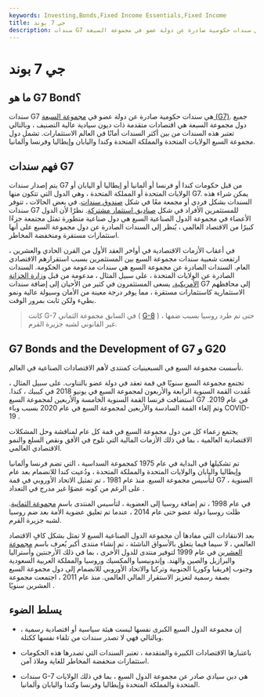 ```yaml
---
keywords: Investing,Bonds,Fixed Income Essentials,Fixed Income
title: جي 7 بوند
description: سندات G7 هي سندات حكومية صادرة عن دولة عضو في مجموعة السبعة (G7).
---
```


# جي 7 بوند
## ما هو G7 Bond؟

سندات G7 هي سندات حكومية صادرة عن دولة عضو في [مجموعة السبعة (G7)](/g7). جميع دول مجموعة السبعة هي اقتصادات متقدمة ذات ديون سيادية عالية التصنيف ، وبالتالي تعتبر هذه السندات من بين أكثر السندات أمانًا في العالم الاستثمارات. تشمل دول مجموعة السبع الولايات المتحدة والمملكة المتحدة وكندا واليابان وإيطاليا وفرنسا وألمانيا.

## فهم سندات G7

يتم إصدار سندات G7 من قبل حكومات كندا أو فرنسا أو ألمانيا أو إيطاليا أو اليابان أو الولايات المتحدة أو المملكة المتحدة ، وهي الدول التي تتكون منها G7. يمكن شراء هذه السندات بشكل فردي أو مجمعة معًا في شكل [صندوق سندات](/bondfund). في بعض الحالات ، تتوفر سندات G7 للمستثمرين الأفراد في شكل [صناديق استثمار مشتركة](/mutualfund). نظرًا لأن الدول الأعضاء في مجموعة الدول الصناعية السبع هي دول صناعية متطورة تمثل مجتمعة جزءًا كبيرًا من الاقتصاد العالمي ، يُنظر إلى السندات الصادرة عن دول مجموعة السبع على أنها استثمارات مستقرة ومنخفضة المخاطر.

في أعقاب الأزمات الاقتصادية في أواخر العقد الأول من القرن الحادي والعشرين ، ارتفعت شعبية سندات مجموعة السبع بين المستثمرين بسبب استقرارهم الاقتصادي العام. السندات الصادرة عن مجموعة السبع هي سندات مدعومة من الحكومة. السندات الصادرة عن الولايات المتحدة ، على سبيل المثال ، مدعومة من قبل [وزارة الخزانة الأمريكية.](/ustreasury) يسعى المستثمرون في كثير من الأحيان إلى إضافة سندات G7 إلى محافظهم الاستثمارية كاستثمارات مستقرة ، مما يوفر درجة معينة من الأمان وسيولة عالية ونمو بطيء ولكن ثابت بمرور الوقت.

> كانت G-7 في السابق مجموعة الثماني ( [G-8](/g8) ) ، حتى تم طرد روسيا بسبب ضمها غير القانوني لشبه جزيرة القرم.

>

## G7 Bonds and the Development of G7 و G20

تأسست مجموعة السبع في السبعينيات كمنتدى لأهم الاقتصادات الصناعية في العالم.

تجتمع مجموعة السبع سنويًا في قمة تعقد في دولة عضو بالتناوب. على سبيل المثال ، عُقدت القمة السنوية الرابعة والأربعون لمجموعة السبع في يونيو 2018 في كيبيك ، كندا. استضافت فرنسا القمة السنوية الخامسة والأربعين لمجموعة السبع G7 في عام 2019. وتم إلغاء القمة السادسة والأربعين لمجموعة السبع في عام 2020 بسبب وباء COVID-19 .

يجتمع زعماء كل من دول مجموعة السبع في قمة كل عام لمناقشة وحل المشكلات الاقتصادية العالمية ، بما في ذلك الأزمات المالية التي تلوح في الأفق ونقص السلع والنمو الاقتصادي العالمي.

تم تشكيلها في البداية في عام 1975 كمجموعة السداسية ، التي تضم فرنسا وألمانيا وإيطاليا واليابان والولايات المتحدة والمملكة المتحدة ، ودُعيت كندا للانضمام بعد عام لتأسيس مجموعة السبع. منذ عام 1981 ، تم تمثيل الاتحاد الأوروبي في قمة G7 السنوية ، على الرغم من كونه عضوًا غير مدرج في التعداد .

في عام 1998 ، تم إضافة روسيا إلى العضوية ، لتأسيس المنتدى باسم [مجموعة الثمانية](/g8). ظلت روسيا دولة عضو حتى عام 2014 ، عندما تم تعليق عضوية الأمة بعد ضم روسيا لشبه جزيرة القرم.

بعد الانتقادات التي مفادها أن مجموعة الدول الصناعية السبع لا تمثل بشكل كافٍ الاقتصاد العالمي ، لا سيما فيما يتعلق بالأسواق الناشئة ، تم إنشاء منتدى أكبر يُعرف باسم [مجموعة العشرين](/g-20) في عام 1999 لتوفير منتدى للدول الأخرى ، بما في ذلك الأرجنتين وأستراليا والبرازيل والصين والهند. وإندونيسيا والمكسيك وروسيا والمملكة العربية السعودية وجنوب إفريقيا وكوريا الجنوبية وتركيا والاتحاد الأوروبي للانضمام إلى دول مجموعة السبع بصفة رسمية لتعزيز الاستقرار المالي العالمي. منذ عام 2011 ، اجتمعت مجموعة العشرين سنويًا .

## يسلط الضوء

- إن مجموعة الدول السبع الكبرى نفسها ليست هيئة سياسية أو اقتصادية رسمية ، وبالتالي فهي لا تصدر سندات من تلقاء نفسها ككتلة.

- باعتبارها الاقتصادات الكبيرة والمتقدمة ، تعتبر السندات التي تصدرها هذه الحكومات استثمارات منخفضة المخاطر للغاية وملاذ آمن.

- سندات G-7 هي دين سيادي صادر عن مجموعة الدول السبع ، بما في ذلك الولايات المتحدة والمملكة المتحدة وإيطاليا وفرنسا وكندا واليابان وألمانيا.

